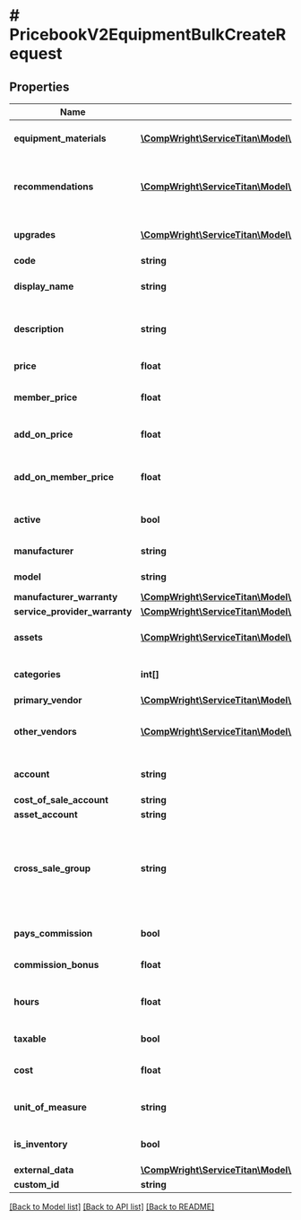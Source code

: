 # # PricebookV2EquipmentBulkCreateRequest

## Properties

Name | Type | Description | Notes
------------ | ------------- | ------------- | -------------
**equipment_materials** | [**\CompWright\ServiceTitan\Model\PricebookV2SkuLinkBulkCreateRequest[]**](PricebookV2SkuLinkBulkCreateRequest.md) | Array of materials used with this equipment | [optional]
**recommendations** | [**\CompWright\ServiceTitan\Model\PricebookV2EquipmentRecommendationBulkCreateRequest[]**](PricebookV2EquipmentRecommendationBulkCreateRequest.md) | Recommended services and materials to include with this SKU | [optional]
**upgrades** | [**\CompWright\ServiceTitan\Model\PricebookV2SkuUpgradeBulkCreateRequest[]**](PricebookV2SkuUpgradeBulkCreateRequest.md) | Upgrades that can be sold for this SKU | [optional]
**code** | **string** | Code for the SKU |
**display_name** | **string** | Name that displays with the SKU | [optional]
**description** | **string** | Description on the SKU that is displayed with the item |
**price** | **float** | Price of this SKU sold | [optional]
**member_price** | **float** | The price if the item is sold to a member | [optional]
**add_on_price** | **float** | The price of the SKU is sold as an add-on item | [optional]
**add_on_member_price** | **float** | The price if the SKU is sold to a member as an add-on item | [optional]
**active** | **bool** | Active shows if the SKU is active or inactive | [optional]
**manufacturer** | **string** | Name of the manufactures | [optional]
**model** | **string** | The model of the equipment | [optional]
**manufacturer_warranty** | [**\CompWright\ServiceTitan\Model\PricebookV2EquipmentCreateRequestManufacturerWarranty**](PricebookV2EquipmentCreateRequestManufacturerWarranty.md) |  | [optional]
**service_provider_warranty** | [**\CompWright\ServiceTitan\Model\PricebookV2EquipmentCreateRequestManufacturerWarranty**](PricebookV2EquipmentCreateRequestManufacturerWarranty.md) |  | [optional]
**assets** | [**\CompWright\ServiceTitan\Model\PricebookV2SkuAssetRequest[]**](PricebookV2SkuAssetRequest.md) | Images, videos or PDFs attached to SKU | [optional]
**categories** | **int[]** | Categories that this SKU belongs to | [optional]
**primary_vendor** | [**\CompWright\ServiceTitan\Model\PricebookV2EquipmentCreateRequestPrimaryVendor**](PricebookV2EquipmentCreateRequestPrimaryVendor.md) |  | [optional]
**other_vendors** | [**\CompWright\ServiceTitan\Model\PricebookV2SkuVendorRequest[]**](PricebookV2SkuVendorRequest.md) | Other vendors that you might go to acquire this SKU | [optional]
**account** | **string** | The accounting account assigned to this SKU | [optional]
**cost_of_sale_account** | **string** |  | [optional]
**asset_account** | **string** |  | [optional]
**cross_sale_group** | **string** | A grouping of similar items that you&#39;ll then be able to track as a separate columns on the Technical Performance Board. | [optional]
**pays_commission** | **bool** | PaysCommissions shows if this task pays commission | [optional]
**commission_bonus** | **float** | Flat rate bonus paid for this task | [optional]
**hours** | **float** | The number of hours associated with the installing the equipment | [optional]
**taxable** | **bool** | Is this SKU taxable | [optional]
**cost** | **float** | The cost paid to acquire the material | [optional]
**unit_of_measure** | **string** | The unit of measure used for this SKU | [optional]
**is_inventory** | **bool** | Is this equipment a part of your inventory | [optional]
**external_data** | [**\CompWright\ServiceTitan\Model\PricebookV2DiscountAndFeesCreateRequestExternalData**](PricebookV2DiscountAndFeesCreateRequestExternalData.md) |  | [optional]
**custom_id** | **string** |  | [optional]

[[Back to Model list]](../../README.md#models) [[Back to API list]](../../README.md#endpoints) [[Back to README]](../../README.md)
